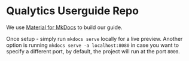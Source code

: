 # Qualytics Userguide Repo

We use [Material for MkDocs](https://squidfunk.github.io/mkdocs-material/getting-started/) to build our guide.

Once setup - simply run `mkdocs serve` locally for a live preview. Another option is running `mkdocs serve -a localhost:8080` in case you want to specify a different port, by default, the project will run at the port `8000`.
